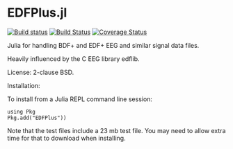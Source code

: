 # EDFPlus.jl

[![Build status](https://ci.appveyor.com/api/projects/status/cfw6pe03rfn9qsoo?svg=true)](https://ci.appveyor.com/project/wherrera10/edfplus.jl)
[![Build Status](https://travis-ci.org/wherrera10/EDFPlus.jl.svg?branch=master)](https://travis-ci.org/wherrera10/EDFPlus.jl)
[![Coverage Status](https://coveralls.io/repos/github/wherrera10/EDFPlus.jl/badge.svg?branch=master?service=github)](https://coveralls.io/github/wherrera10/EDFPlus.jl?branch=master)

Julia for handling BDF+ and EDF+ EEG and similar signal data files.

Heavily influenced by the C EEG library edflib.

License: 2-clause BSD.

Installation:

To install from a Julia REPL command line session:

    using Pkg
    Pkg.add("EDFPlus"))

Note that the test files include a 23 mb test file. You may need to allow extra time for that to download when installing.
